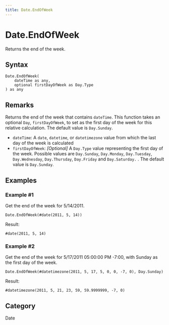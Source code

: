 ```yaml
---
title: Date.EndOfWeek
---
```


# Date.EndOfWeek


Returns the end of the week.


## Syntax

```powerquery
Date.EndOfWeek(
    dateTime as any,
    optional firstDayOfWeek as Day.Type
) as any
```


## Remarks

Returns the end of the week that contains <code>dateTime</code>.    This function takes an optional <code>Day</code>, <code>firstDayOfWeek</code>, to set as the first day of the week for this relative calculation. The default value is <code>Day.Sunday</code>.      <ul>        <li><code>dateTime</code>: A <code>date</code>, <code>datetime</code>, or <code>datetimezone</code> value from which the last day of the week is calculated</li>        <li><code>firstDayOfWeek</code>: <i>[Optional]</i> A <code>Day.Type</code> value representing the first day of the week. Possible values are <code>Day.Sunday</code>, <code>Day.Monday</code>, <code>Day.Tuesday</code>, <code>Day.Wednesday</code>, <code>Day.Thursday</code>, <code>Day.Friday</code> and <code>Day.Saturday.</code> . The default value is <code>Day.Sunday</code>.</li>      </ul>


## Examples

### Example #1 
Get the end of the week for 5/14/2011.
```powerquery
Date.EndOfWeek(#date(2011, 5, 14))
```

Result: 
```powerquery
#date(2011, 5, 14)
```


### Example #2 
Get the end of the week for 5/17/2011 05:00:00 PM -7:00, with Sunday as the first day of the week.
```powerquery
Date.EndOfWeek(#datetimezone(2011, 5, 17, 5, 0, 0, -7, 0), Day.Sunday)
```

Result: 
```powerquery
#datetimezone(2011, 5, 21, 23, 59, 59.9999999, -7, 0)
```




## Category
Date
